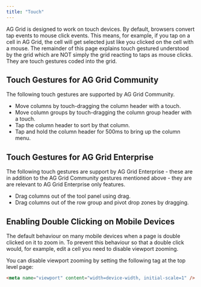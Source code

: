 ```yaml
---
title: "Touch"
---
```


AG Grid is designed to work on touch devices. By default, browsers convert tap events to mouse click events. This means, for example, if you tap on a cell in AG Grid, the cell will get selected just like you clicked on the cell with a mouse. The remainder of this page explains touch gestured understood by the grid which are NOT simply the grid reacting to taps as mouse clicks. They are touch gestures coded into the grid.

## Touch Gestures for AG Grid Community

The following touch gestures are supported by AG Grid Community.

- Move columns by touch-dragging the column header with a touch.
- Move column groups by touch-dragging the column group header with a touch.
- Tap the column header to sort by that column.
- Tap and hold the column header for 500ms to bring up the column menu.

## Touch Gestures for AG Grid Enterprise

The following touch gestures are support by AG Grid Enterprise - these are in addition to the AG Grid Community gestures mentioned above - they are are relevant to AG Grid Enterprise only features.

- Drag columns out of the tool panel using drag.
- Drag columns out of the row group and pivot drop zones by dragging.

## Enabling Double Clicking on Mobile Devices

The default behaviour on many mobile devices when a page is double clicked on it to zoom in. To prevent this behaviour so that a double click would, for example, edit a cell you need to disable viewport zooming.

You can disable viewport zooming by setting the following tag at the top level page:

```html
<meta name="viewport" content="width=device-width, initial-scale=1" />
```

